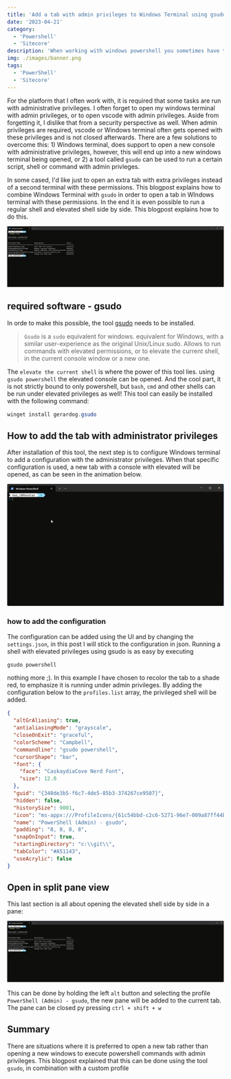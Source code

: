 ```yaml
---
title: 'Add a tab with admin privileges to Windows Terminal using gsudo'
date: '2023-04-21'
category:
  - 'Powershell'
  - 'Sitecore'
description: 'When working with windows powershell you sometimes have to switch to a console with admin privleges. With the default behaviour, a new window will be opened. This blogpost explains how to make this possible within a new tab'
img: ./images/banner.png
tags:
  - 'PowerShell'
  - 'Sitecore'
---
```


For the platform that I often work with, it is required that some tasks are run with administrative privileges. I often forget to open my windows terminal with admin privileges, or to open vscode with admin privileges. Aside from forgetting it, I dislike that from a security perspective as well. When admin privileges are required, vscode or Windows terminal often gets opened with these privileges and is not closed afterwards. There are a few solutions to overcome this: 1) Windows terminal, does support to open a new console with administrative privileges, however, this will end up into a new windows terminal being opened, or 2) a tool called `gsudo` can be used to run a certain script, shell or command with admin privleges.

In some cased, I'd like just to open an extra tab with extra privileges instead of a second terminal with these permissions. This blogpost explains how to combine Windows Terminal with `gsudo` in order to open a tab in WIndows terminal with these permissions. In the end it is even possible to run a regular shell and elevated shell side by side. This blogpost explains how to do this.

![running shells side by shell](./images/2023-04-21_16-44-07.gif)

## required software - gsudo

In orde to make this possible, the tool [gsudo](https://github.com/gerardog/gsudo) needs to be installed.

> `Gsudo` is a `sudo` equivalent for windows. equivalent for Windows, with a similar user-experience as the original Unix/Linux sudo. Allows to run commands with elevated permissions, or to elevate the current shell, in the current console window or a new one.

The `elevate the current shell` is where the power of this tool lies. using `gsudo powershell` the elevated console can be opened. And the cool part, it is not strictly bound to only powershell, but `bash`, `cmd` and other shells can be run under elevated privileges as well! This tool can easily be installed with the following command:

```powershell
winget install gerardog.gsudo
```

## How to add the tab with administrator privileges

After installation of this tool, the next step is to configure Windows terminal to add a configuration with the administrator privileges. When that specific configuration is used, a new tab with a console with elevated will be opened, as can be seen in the animation below.

![elevated privileges in a new tab](./images/2023-04-21_16-33-13.gif)

### how to add the configuration

The configuration can be added using the UI and by changing the `settings.json`, in this post I will stick to the configuration in json. Running a shell with elevated privileges using gsudo is as easy by executing

```powershell
gsudo powershell
```

nothing more ;).
In this example I have chosen to recolor the tab to a shade red, to emphasize it is running under admin privileges. By adding the configuration below to the `profiles.list` array, the privileged shell will be added.

```json
{
  "altGrAliasing": true,
  "antialiasingMode": "grayscale",
  "closeOnExit": "graceful",
  "colorScheme": "Campbell",
  "commandline": "gsudo powershell",
  "cursorShape": "bar",
  "font": {
    "face": "CaskaydiaCove Nerd Font",
    "size": 12.0
  },
  "guid": "{340de3b5-f6c7-4de5-85b3-374267ce9507}",
  "hidden": false,
  "historySize": 9001,
  "icon": "ms-appx:///ProfileIcons/{61c54bbd-c2c6-5271-96e7-009a87ff44bf}.png",
  "name": "PowerShell (Admin) - gsudo",
  "padding": "8, 8, 8, 8",
  "snapOnInput": true,
  "startingDirectory": "c:\\git\\",
  "tabColor": "#A51143",
  "useAcrylic": false
}
```

## Open in split pane view

This last section is all about opening the elevated shell side by side in a pane:

![running shells side by shell](./images/2023-04-21_16-44-07.gif)

This can be done by holding the left `alt` button and selecting the profile `PowerShell (Admin) - gsudo`, the new pane will be added to the current tab. The pane can be closed py pressing `ctrl + shift + w`

## Summary

There are situations where it is preferred to open a new tab rather than opening a new windows to execute powershell commands with admin privileges. This blogpost explained that this can be done using the tool `gsudo`, in combination with a custom profile
